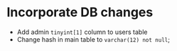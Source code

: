 Incorporate DB changes
=======================
 * Add admin `tinyint[1]` column to users table
 * Change hash in main table to `varchar(12) not null`;
